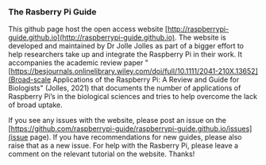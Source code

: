 ### The Rasberry Pi Guide
This github page host the open access website [http://raspberrypi-guide.github.io](http://raspberrypi-guide.github.io). The website is developed and maintained by Dr Jolle Jolles as part of a bigger effort to help researchers take up and integrate the Raspberry Pi in their work. It accompanies the academic review paper "[https://besjournals.onlinelibrary.wiley.com/doi/full/10.1111/2041-210X.13652](Broad-scale Applications of the Raspberry Pi: A Review and Guide for Biologists" (Jolles, 2021) that documents the number of applications of Raspberry Pi’s in the biological sciences and tries to help overcome the lack of broad uptake.

If you see any issues with the website, please post an issue on the [https://github.com/raspberrypi-guide/raspberrypi-guide.github.io/issues](issue page). If you have recommendations for new guides, please also raise that as a new issue. For help with the Rasberry Pi, please leave a comment on the relevant tutorial on the website. Thanks!
